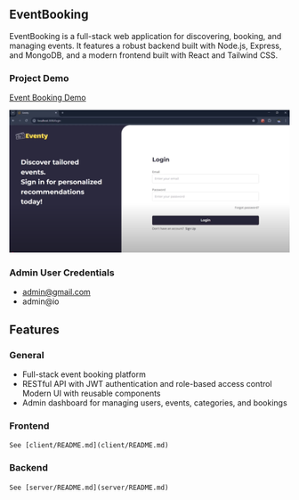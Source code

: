 ## EventBooking

EventBooking is a full-stack web application for discovering, booking, and managing events. It features a robust backend built with Node.js, Express, and MongoDB, and a modern frontend built with React and Tailwind CSS.

### Project Demo

[Event Booking Demo](https://youtu.be/DRdLfArFmeo)

[![alt text](image.png)](https://youtu.be/DRdLfArFmeo)


### Admin User Credentials
- admin@gmail.com
- admin@io

## Features

### General

- Full-stack event booking platform
- RESTful API with JWT authentication and role-based access control
  Modern UI with reusable components
- Admin dashboard for managing users, events, categories, and bookings

### Frontend

    See [client/README.md](client/README.md)

### Backend

    See [server/README.md](server/README.md)
